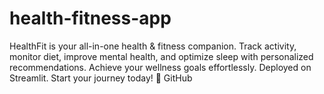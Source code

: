 # health-fitness-app
HealthFit is your all-in-one health &amp; fitness companion. Track activity, monitor diet, improve mental health, and optimize sleep with personalized recommendations. Achieve your wellness goals effortlessly. Deployed on Streamlit. Start your journey today! 🚀 GitHub
